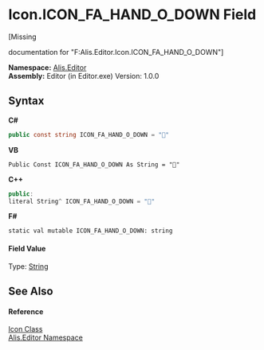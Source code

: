 # Icon.ICON_FA_HAND_O_DOWN Field
 

\[Missing <summary> documentation for "F:Alis.Editor.Icon.ICON_FA_HAND_O_DOWN"\]

**Namespace:**&nbsp;<a href="b150ade4-39de-a232-5f06-d3cdc1b2c538">Alis.Editor</a><br />**Assembly:**&nbsp;Editor (in Editor.exe) Version: 1.0.0

## Syntax

**C#**<br />
``` C#
public const string ICON_FA_HAND_O_DOWN = ""
```

**VB**<br />
``` VB
Public Const ICON_FA_HAND_O_DOWN As String = ""
```

**C++**<br />
``` C++
public:
literal String^ ICON_FA_HAND_O_DOWN = ""
```

**F#**<br />
``` F#
static val mutable ICON_FA_HAND_O_DOWN: string
```


#### Field Value
Type: <a href="https://docs.microsoft.com/dotnet/api/system.string" target="_blank">String</a>

## See Also


#### Reference
<a href="cc0f883c-67f8-f772-c6d7-a60b129f22a7">Icon Class</a><br /><a href="b150ade4-39de-a232-5f06-d3cdc1b2c538">Alis.Editor Namespace</a><br />